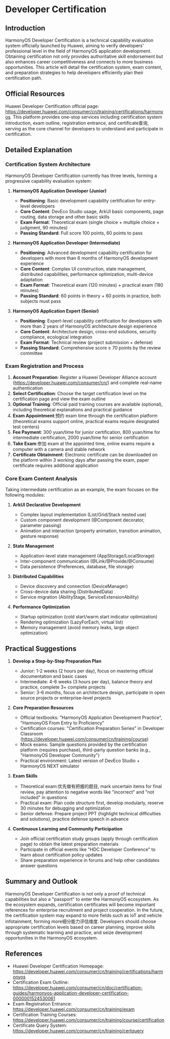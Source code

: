 # Developer Certification

## Introduction
HarmonyOS Developer Certification is a technical capability evaluation system officially launched by Huawei, aiming to verify developers' professional level in the field of HarmonyOS application development. Obtaining certification not only provides authoritative skill endorsement but also enhances career competitiveness and connects to more business opportunities. This article will detail the certification system, exam content, and preparation strategies to help developers efficiently plan their certification path.

## Official Resources
Huawei Developer Certification official page: https://developer.huawei.com/consumer/cn/training/certifications/harmonyos. This platform provides one-stop services including certification system introduction, exam outline, registration entrance, and certificate查询, serving as the core channel for developers to understand and participate in certification.

## Detailed Explanation
### Certification System Architecture
HarmonyOS Developer Certification currently has three levels, forming a progressive capability evaluation system:

1. **HarmonyOS Application Developer (Junior)**
   - **Positioning**: Basic development capability certification for entry-level developers
   - **Core Content**: DevEco Studio usage, ArkUI basic components, page routing, data storage and other basic skills
   - **Exam Format**: Theoretical exam (single choice + multiple choice + judgment, 90 minutes)
   - **Passing Standard**: Full score 100 points, 60 points to pass

2. **HarmonyOS Application Developer (Intermediate)**
   - **Positioning**: Advanced development capability certification for developers with more than 6 months of HarmonyOS development experience
   - **Core Content**: Complex UI construction, state management, distributed capabilities, performance optimization, multi-device adaptation
   - **Exam Format**: Theoretical exam (120 minutes) + practical exam (180 minutes)
   - **Passing Standard**: 60 points in theory + 60 points in practice, both subjects must pass

3. **HarmonyOS Application Expert (Senior)**
   - **Positioning**: Expert-level capability certification for developers with more than 2 years of HarmonyOS architecture design experience
   - **Core Content**: Architecture design, cross-end solutions, security compliance, ecological integration
   - **Exam Format**: Technical review (project submission + defense)
   - **Passing Standard**: Comprehensive score ≥ 70 points by the review committee

### Exam Registration and Process
1. **Account Preparation**: Register a Huawei Developer Alliance account (https://developer.huawei.com/consumer/cn/) and complete real-name authentication
2. **Select Certification**: Choose the target certification level on the certification page and view the exam outline
3. **Optional Training**: Official paid training courses are available (optional), including theoretical explanations and practical guidance
4. **Exam Appointment**:预约 exam time through the certification platform (theoretical exams support online, practical exams require designated test centers)
5. **Fee Payment**: 300 yuan/time for junior certification, 800 yuan/time for intermediate certification, 2000 yuan/time for senior certification
6. **Take Exam**:参加 exam at the appointed time, online exams require a computer with a camera and stable network
7. **Certificate Obtainment**: Electronic certificate can be downloaded on the platform within 3 working days after passing the exam, paper certificate requires additional application

### Core Exam Content Analysis
Taking intermediate certification as an example, the exam focuses on the following modules:

1. **ArkUI Declarative Development**
   - Complex layout implementation (List/Grid/Stack nested use)
   - Custom component development (@Component decorator, parameter passing)
   - Animation and interaction (property animation, transition animation, gesture response)

2. **State Management**
   - Application-level state management (AppStorage/LocalStorage)
   - Inter-component communication (@Link/@Provide/@Consume)
   - Data persistence (Preferences, database, file storage)

3. **Distributed Capabilities**
   - Device discovery and connection (DeviceManager)
   - Cross-device data sharing (DistributedData)
   - Service migration (AbilityStage, ServiceExtensionAbility)

4. **Performance Optimization**
   - Startup optimization (cold start/warm start indicator optimization)
   - Rendering optimization (LazyForEach, virtual list)
   - Memory management (avoid memory leaks, large object optimization)

## Practical Suggestions
1. **Develop a Step-by-Step Preparation Plan**
   - Junior: 1-2 weeks (2 hours per day), focus on mastering official documentation and basic cases
   - Intermediate: 4-6 weeks (3 hours per day), balance theory and practice, complete 3+ complete projects
   - Senior: 3-6 months, focus on architecture design, participate in open source projects or enterprise-level projects

2. **Core Preparation Resources**
   - Official textbooks: "HarmonyOS Application Development Practice", "HarmonyOS From Entry to Proficiency"
   - Certification courses: "Certification Preparation Series" in Developer Classroom (https://developer.huawei.com/consumer/cn/training/course)
   - Mock exams: Sample questions provided by the certification platform (requires purchase), third-party question banks (e.g., "HarmonyOS Developer Community")
   - Practical environment: Latest version of DevEco Studio + HarmonyOS NEXT simulator

3. **Exam Skills**
   - Theoretical exam:优先做有把握的题目, mark uncertain items for final review, pay attention to negative words like "incorrect" and "not included" in questions
   - Practical exam: Plan code structure first, develop modularly, reserve 30 minutes for debugging and optimization
   - Senior defense: Prepare project PPT (highlight technical difficulties and solutions), practice defense speech in advance

4. **Continuous Learning and Community Participation**
   - Join official certification study groups (apply through certification page) to obtain the latest preparation materials
   - Participate in official events like "HDC Developer Conference" to learn about certification policy updates
   - Share preparation experience in forums and help other candidates answer questions

## Summary and Outlook
HarmonyOS Developer Certification is not only a proof of technical capabilities but also a "passport" to enter the HarmonyOS ecosystem. As the ecosystem expands, certification certificates will become important references for enterprise recruitment and project cooperation. In the future, the certification system may expand to more fields such as IoT and vehicle infotainment, forming more细分能力评估维度. Developers should choose appropriate certification levels based on career planning, improve skills through systematic learning and practice, and seize development opportunities in the HarmonyOS ecosystem.

## References
- Huawei Developer Certification Homepage: https://developer.huawei.com/consumer/cn/training/certifications/harmonyos
- Certification Exam Outline: https://developer.huawei.com/consumer/cn/doc/certification-guides/harmonyos-application-developer-certification-0000001524530061
- Exam Registration Entrance: https://developer.huawei.com/consumer/cn/training/exam
- Certification Training Courses: https://developer.huawei.com/consumer/cn/training/course/certification
- Certificate Query System: https://developer.huawei.com/consumer/cn/training/certquery